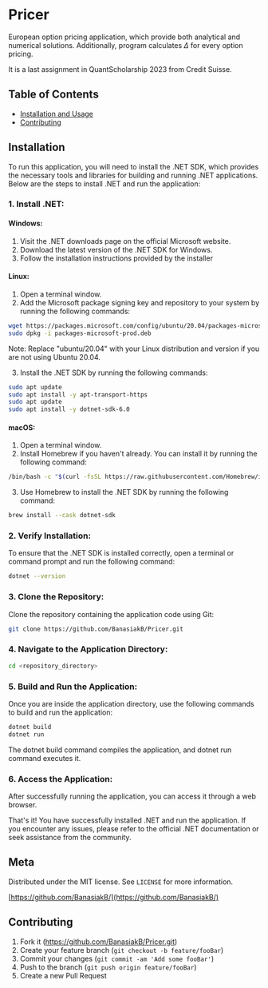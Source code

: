 # Pricer

European option pricing application, which provide both analytical and numerical solutions. 
Additionally, program calculates $\Delta$ for every option pricing.

It is a last assignment in QuantScholarship 2023 from Credit Suisse.

## Table of Contents

- [Installation and Usage](#installation)
- [Contributing](#contributing)

## Installation

To run this application, you will need to install the .NET SDK, which provides the necessary tools and libraries for building and running .NET applications. Below are the steps to install .NET and run the application:

### 1. Install .NET:

#### Windows:
1. Visit the .NET downloads page on the official Microsoft website.
2. Download the latest version of the .NET SDK for Windows.
3. Follow the installation instructions provided by the installer

#### Linux:

1. Open a terminal window.
2. Add the Microsoft package signing key and repository to your system by running the following commands:
```sh
wget https://packages.microsoft.com/config/ubuntu/20.04/packages-microsoft-prod.deb -O packages-microsoft-prod.deb
sudo dpkg -i packages-microsoft-prod.deb
```
Note: Replace "ubuntu/20.04" with your Linux distribution and version if you are not using Ubuntu 20.04.

3. Install the .NET SDK by running the following commands:
```sh
sudo apt update
sudo apt install -y apt-transport-https
sudo apt update
sudo apt install -y dotnet-sdk-6.0
```

#### macOS:

1. Open a terminal window.
2. Install Homebrew if you haven't already. You can install it by running the following command:

```sh
/bin/bash -c "$(curl -fsSL https://raw.githubusercontent.com/Homebrew/install/HEAD/install.sh)"
```

3. Use Homebrew to install the .NET SDK by running the following command:
```sh
brew install --cask dotnet-sdk
```
### 2. Verify Installation:
To ensure that the .NET SDK is installed correctly, open a terminal or command prompt and run the following command:
```sh
dotnet --version
```

### 3. Clone the Repository:
Clone the repository containing the application code using Git:

```sh
git clone https://github.com/BanasiakB/Pricer.git
```

### 4. Navigate to the Application Directory:

```sh
cd <repository_directory>
```

### 5. Build and Run the Application:

Once you are inside the application directory, use the following commands to build and run the application:

```sh
dotnet build
dotnet run
```
The dotnet build command compiles the application, and dotnet run command executes it.

### 6. Access the Application:
After successfully running the application, you can access it through a web browser.

That's it! You have successfully installed .NET and run the application. If you encounter any issues, please refer to the official .NET documentation or seek assistance from the community.

## Meta

Distributed under the MIT license. See `LICENSE` for more information.

[https://github.com/BanasiakB/](https://github.com/BanasiakB/)

## Contributing

1. Fork it (https://github.com/BanasiakB/Pricer.git)
2. Create your feature branch (`git checkout -b feature/fooBar`)
3. Commit your changes (`git commit -am 'Add some fooBar'`)
4. Push to the branch (`git push origin feature/fooBar`)
5. Create a new Pull Request
